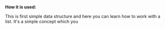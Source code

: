 **How it is used:**

This is first simple data structure and here you can learn how to work with a list. It's a simple concept which you
